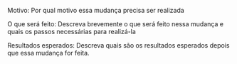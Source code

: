 
Motivo:
Por qual motivo essa mudança precisa ser realizada

O que será feito:
Descreva brevemente o que será feito nessa mudança e quais os passos necessárias para realizá-la

Resultados esperados:
Descreva quais são os resultados esperados depois que essa mudança for feita.
	